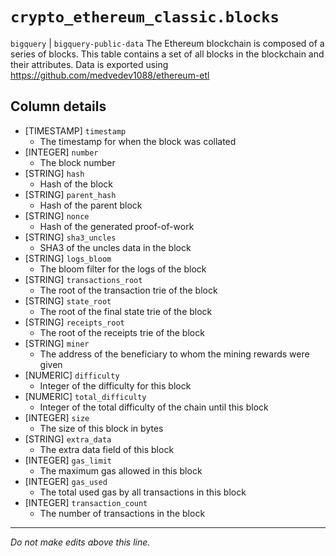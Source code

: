 # `crypto_ethereum_classic.blocks`
`bigquery` | `bigquery-public-data`
The Ethereum blockchain is composed of a series of blocks. This table contains a set of all blocks in the blockchain and their attributes.
Data is exported using https://github.com/medvedev1088/ethereum-etl

## Column details
* [TIMESTAMP] `timestamp`
  - The timestamp for when the block was collated
* [INTEGER]   `number`
  - The block number
* [STRING]    `hash`
  - Hash of the block
* [STRING]    `parent_hash`
  - Hash of the parent block
* [STRING]    `nonce`
  - Hash of the generated proof-of-work
* [STRING]    `sha3_uncles`
  - SHA3 of the uncles data in the block
* [STRING]    `logs_bloom`
  - The bloom filter for the logs of the block
* [STRING]    `transactions_root`
  - The root of the transaction trie of the block
* [STRING]    `state_root`
  - The root of the final state trie of the block
* [STRING]    `receipts_root`
  - The root of the receipts trie of the block
* [STRING]    `miner`
  - The address of the beneficiary to whom the mining rewards were given
* [NUMERIC]   `difficulty`
  - Integer of the difficulty for this block
* [NUMERIC]   `total_difficulty`
  - Integer of the total difficulty of the chain until this block
* [INTEGER]   `size`
  - The size of this block in bytes
* [STRING]    `extra_data`
  - The extra data field of this block
* [INTEGER]   `gas_limit`
  - The maximum gas allowed in this block
* [INTEGER]   `gas_used`
  - The total used gas by all transactions in this block
* [INTEGER]   `transaction_count`
  - The number of transactions in the block

-------------------------------------------------------------------------------
*Do not make edits above this line.*
